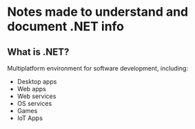 # Notes made to understand and document .NET info

## What is .NET?
Multiplatform environment for software development, including:
* Desktop apps
* Web apps
* Web services
* OS services
* Games
* IoT Apps